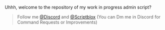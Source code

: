 Uhhh, welcome to the repository of my work in progress admin script? 

>Follow me [@Discord](https://discord.com/users/1261962418716803084) and [@Scriptblox](https://scriptblox.com/u/Dhelann) (You can Dm me in Discord for Command Requests or Improvements) 
